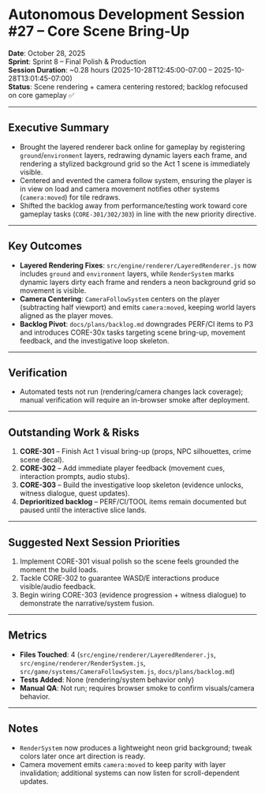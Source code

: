 # Autonomous Development Session #27 – Core Scene Bring-Up

**Date**: October 28, 2025  
**Sprint**: Sprint 8 – Final Polish & Production  
**Session Duration**: ~0.28 hours (2025-10-28T12:45:00-07:00 – 2025-10-28T13:01:45-07:00)  
**Status**: Scene rendering + camera centering restored; backlog refocused on core gameplay ✅

---

## Executive Summary
- Brought the layered renderer back online for gameplay by registering `ground`/`environment` layers, redrawing dynamic layers each frame, and rendering a stylized background grid so the Act 1 scene is immediately visible.
- Centered and evented the camera follow system, ensuring the player is in view on load and camera movement notifies other systems (`camera:moved`) for tile redraws.
- Shifted the backlog away from performance/testing work toward core gameplay tasks (`CORE-301/302/303`) in line with the new priority directive.

---

## Key Outcomes
- **Layered Rendering Fixes**: `src/engine/renderer/LayeredRenderer.js` now includes `ground` and `environment` layers, while `RenderSystem` marks dynamic layers dirty each frame and renders a neon background grid so movement is visible.
- **Camera Centering**: `CameraFollowSystem` centers on the player (subtracting half viewport) and emits `camera:moved`, keeping world layers aligned as the player moves.
- **Backlog Pivot**: `docs/plans/backlog.md` downgrades PERF/CI items to P3 and introduces CORE-30x tasks targeting scene bring-up, movement feedback, and the investigative loop skeleton.

---

## Verification
- Automated tests not run (rendering/camera changes lack coverage); manual verification will require an in-browser smoke after deployment.

---

## Outstanding Work & Risks
1. **CORE-301** – Finish Act 1 visual bring-up (props, NPC silhouettes, crime scene decal).
2. **CORE-302** – Add immediate player feedback (movement cues, interaction prompts, audio stubs).
3. **CORE-303** – Build the investigative loop skeleton (evidence unlocks, witness dialogue, quest updates).
4. **Deprioritized backlog** – PERF/CI/TOOL items remain documented but paused until the interactive slice lands.

---

## Suggested Next Session Priorities
1. Implement CORE-301 visual polish so the scene feels grounded the moment the build loads.
2. Tackle CORE-302 to guarantee WASD/E interactions produce visible/audio feedback.
3. Begin wiring CORE-303 (evidence progression + witness dialogue) to demonstrate the narrative/system fusion.

---

## Metrics
- **Files Touched**: 4 (`src/engine/renderer/LayeredRenderer.js`, `src/engine/renderer/RenderSystem.js`, `src/game/systems/CameraFollowSystem.js`, `docs/plans/backlog.md`)
- **Tests Added**: None (rendering/system behavior only)
- **Manual QA**: Not run; requires browser smoke to confirm visuals/camera behavior.

---

## Notes
- `RenderSystem` now produces a lightweight neon grid background; tweak colors later once art direction is ready.
- Camera movement emits `camera:moved` to keep parity with layer invalidation; additional systems can now listen for scroll-dependent updates.

